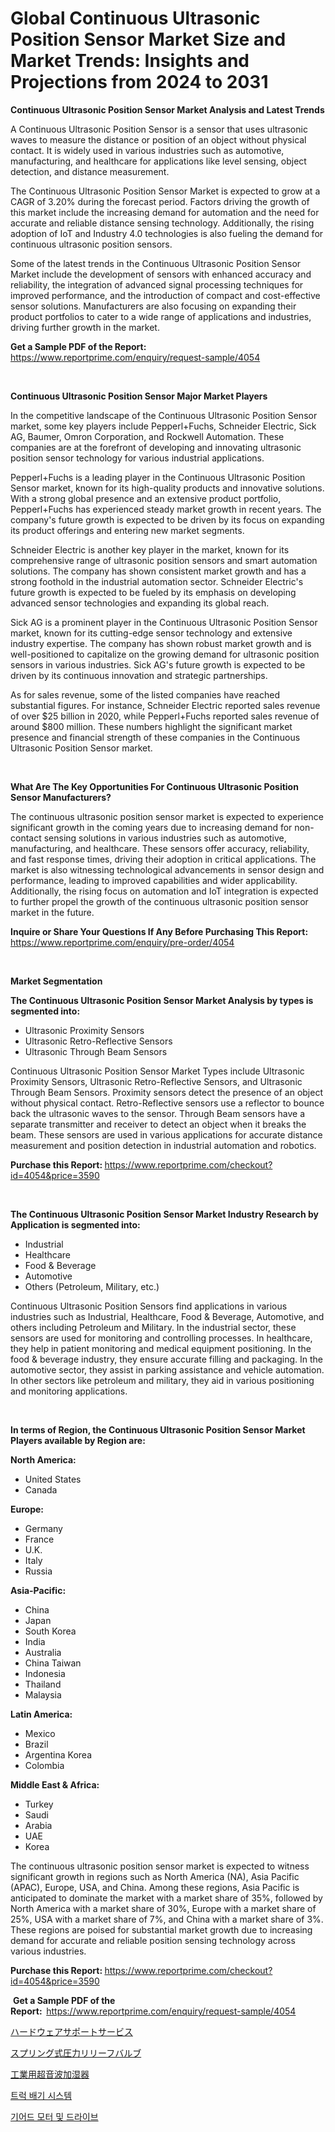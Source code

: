 <p><h1>Global Continuous Ultrasonic Position Sensor Market Size and Market Trends: Insights and Projections from 2024 to 2031</h1></p><p><strong>Continuous Ultrasonic Position Sensor Market Analysis and Latest Trends</strong></p>
<p><p>A Continuous Ultrasonic Position Sensor is a sensor that uses ultrasonic waves to measure the distance or position of an object without physical contact. It is widely used in various industries such as automotive, manufacturing, and healthcare for applications like level sensing, object detection, and distance measurement.</p><p>The Continuous Ultrasonic Position Sensor Market is expected to grow at a CAGR of 3.20% during the forecast period. Factors driving the growth of this market include the increasing demand for automation and the need for accurate and reliable distance sensing technology. Additionally, the rising adoption of IoT and Industry 4.0 technologies is also fueling the demand for continuous ultrasonic position sensors.</p><p>Some of the latest trends in the Continuous Ultrasonic Position Sensor Market include the development of sensors with enhanced accuracy and reliability, the integration of advanced signal processing techniques for improved performance, and the introduction of compact and cost-effective sensor solutions. Manufacturers are also focusing on expanding their product portfolios to cater to a wide range of applications and industries, driving further growth in the market.</p></p>
<p><strong>Get a Sample PDF of the Report:&nbsp;</strong> <a href="https://www.reportprime.com/enquiry/request-sample/4054">https://www.reportprime.com/enquiry/request-sample/4054</a></p>
<p>&nbsp;</p>
<p><strong>Continuous Ultrasonic Position Sensor Major Market Players</strong></p>
<p><p>In the competitive landscape of the Continuous Ultrasonic Position Sensor market, some key players include Pepperl+Fuchs, Schneider Electric, Sick AG, Baumer, Omron Corporation, and Rockwell Automation. These companies are at the forefront of developing and innovating ultrasonic position sensor technology for various industrial applications.</p><p>Pepperl+Fuchs is a leading player in the Continuous Ultrasonic Position Sensor market, known for its high-quality products and innovative solutions. With a strong global presence and an extensive product portfolio, Pepperl+Fuchs has experienced steady market growth in recent years. The company's future growth is expected to be driven by its focus on expanding its product offerings and entering new market segments.</p><p>Schneider Electric is another key player in the market, known for its comprehensive range of ultrasonic position sensors and smart automation solutions. The company has shown consistent market growth and has a strong foothold in the industrial automation sector. Schneider Electric's future growth is expected to be fueled by its emphasis on developing advanced sensor technologies and expanding its global reach.</p><p>Sick AG is a prominent player in the Continuous Ultrasonic Position Sensor market, known for its cutting-edge sensor technology and extensive industry expertise. The company has shown robust market growth and is well-positioned to capitalize on the growing demand for ultrasonic position sensors in various industries. Sick AG's future growth is expected to be driven by its continuous innovation and strategic partnerships.</p><p>As for sales revenue, some of the listed companies have reached substantial figures. For instance, Schneider Electric reported sales revenue of over $25 billion in 2020, while Pepperl+Fuchs reported sales revenue of around $800 million. These numbers highlight the significant market presence and financial strength of these companies in the Continuous Ultrasonic Position Sensor market.</p></p>
<p>&nbsp;</p>
<p><strong>What Are The Key Opportunities For Continuous Ultrasonic Position Sensor Manufacturers?</strong></p>
<p><p>The continuous ultrasonic position sensor market is expected to experience significant growth in the coming years due to increasing demand for non-contact sensing solutions in various industries such as automotive, manufacturing, and healthcare. These sensors offer accuracy, reliability, and fast response times, driving their adoption in critical applications. The market is also witnessing technological advancements in sensor design and performance, leading to improved capabilities and wider applicability. Additionally, the rising focus on automation and IoT integration is expected to further propel the growth of the continuous ultrasonic position sensor market in the future.</p></p>
<p><strong>Inquire or Share Your Questions If Any Before Purchasing This Report:</strong> <a href="https://www.reportprime.com/enquiry/pre-order/4054">https://www.reportprime.com/enquiry/pre-order/4054</a></p>
<p>&nbsp;</p>
<p><strong>Market Segmentation</strong></p>
<p><strong>The Continuous Ultrasonic Position Sensor Market Analysis by types is segmented into:</strong></p>
<p><ul><li>Ultrasonic Proximity Sensors</li><li>Ultrasonic Retro-Reflective Sensors</li><li>Ultrasonic Through Beam Sensors</li></ul></p>
<p><p>Continuous Ultrasonic Position Sensor Market Types include Ultrasonic Proximity Sensors, Ultrasonic Retro-Reflective Sensors, and Ultrasonic Through Beam Sensors. Proximity sensors detect the presence of an object without physical contact. Retro-Reflective sensors use a reflector to bounce back the ultrasonic waves to the sensor. Through Beam sensors have a separate transmitter and receiver to detect an object when it breaks the beam. These sensors are used in various applications for accurate distance measurement and position detection in industrial automation and robotics.</p></p>
<p><strong>Purchase this Report:&nbsp;</strong><a href="https://www.reportprime.com/checkout?id=4054&price=3590">https://www.reportprime.com/checkout?id=4054&price=3590</a></p>
<p>&nbsp;</p>
<p><strong>The Continuous Ultrasonic Position Sensor Market Industry Research by Application is segmented into:</strong></p>
<p><ul><li>Industrial</li><li>Healthcare</li><li>Food & Beverage</li><li>Automotive</li><li>Others (Petroleum, Military, etc.)</li></ul></p>
<p><p>Continuous Ultrasonic Position Sensors find applications in various industries such as Industrial, Healthcare, Food & Beverage, Automotive, and others including Petroleum and Military. In the industrial sector, these sensors are used for monitoring and controlling processes. In healthcare, they help in patient monitoring and medical equipment positioning. In the food & beverage industry, they ensure accurate filling and packaging. In the automotive sector, they assist in parking assistance and vehicle automation. In other sectors like petroleum and military, they aid in various positioning and monitoring applications.</p></p>
<p>&nbsp;</p>
<p><strong>In terms of Region, the Continuous Ultrasonic Position Sensor Market Players available by Region are:</strong></p>
<p>
    <p> <strong> North America: </strong>
        <ul>
            <li>United States</li>
            <li>Canada</li>
        </ul>
        </p> 
    <p> <strong> Europe: </strong>
        <ul>
            <li>Germany</li>
            <li>France</li>
            <li>U.K.</li>
            <li>Italy</li>
            <li>Russia</li>
        </ul>
        </p> 
    <p> <strong> Asia-Pacific: </strong>
        <ul>
            <li>China</li>
            <li>Japan</li>
            <li>South Korea</li>
            <li>India</li>
            <li>Australia</li>
            <li>China Taiwan</li>
            <li>Indonesia</li>
            <li>Thailand</li>
            <li>Malaysia</li>
        </ul>
        </p> 
    <p> <strong> Latin America: </strong>
        <ul>
            <li>Mexico</li>
            <li>Brazil</li>
            <li>Argentina Korea</li>
            <li>Colombia</li>
        </ul>
        </p> 
    <p> <strong> Middle East & Africa: </strong>
        <ul>
            <li>Turkey</li>
            <li>Saudi</li>
            <li>Arabia</li>
            <li>UAE</li>
            <li>Korea</li>
        </ul>
    </p>
    </p>
<p><p>The continuous ultrasonic position sensor market is expected to witness significant growth in regions such as North America (NA), Asia Pacific (APAC), Europe, USA, and China. Among these regions, Asia Pacific is anticipated to dominate the market with a market share of 35%, followed by North America with a market share of 30%, Europe with a market share of 25%, USA with a market share of 7%, and China with a market share of 3%. These regions are poised for substantial market growth due to increasing demand for accurate and reliable position sensing technology across various industries.</p></p>
<p><strong>Purchase this Report: </strong><a href="https://www.reportprime.com/checkout?id=4054&price=3590">https://www.reportprime.com/checkout?id=4054&price=3590</a></p>
<p>&nbsp;<strong>Get a Sample PDF of the Report:&nbsp;&nbsp;</strong><a href="https://www.reportprime.com/enquiry/request-sample/4054">https://www.reportprime.com/enquiry/request-sample/4054</a></p>
<p><strong></strong></p>
<p><p><a href="https://github.com/SantosDicki04/Market-Research-Report-List-1/blob/main/796176314935.md">ハードウェアサポートサービス</a></p><p><a href="https://medium.com/@roberts65david/%E6%98%A5%E3%81%AE%E3%83%90%E3%83%8D%E4%BB%98%E3%81%8D%E5%9C%A7%E5%8A%9B%E8%A7%A3%E6%94%BE%E5%BC%81%E5%B8%82%E5%A0%B4%E8%A6%8F%E6%A8%A1-%E5%B8%82%E5%A0%B4%E5%B1%95%E6%9C%9B%E3%81%A8%E5%B8%82%E5%A0%B4%E4%BA%88%E6%B8%AC-2024%E5%B9%B4%E3%81%8B%E3%82%892031%E5%B9%B4-4a14ad053589">スプリング式圧力リリーフバルブ</a></p><p><a href="https://medium.com/@horaceogisich78/%E7%94%A3%E6%A5%AD%E7%94%A8%E8%B6%85%E9%9F%B3%E6%B3%A2%E5%8A%A0%E6%B9%BF%E5%99%A8%E5%B8%82%E5%A0%B4%E8%A6%8F%E6%A8%A1-%E5%B8%82%E5%A0%B4%E5%B1%95%E6%9C%9B%E3%81%8A%E3%82%88%E3%81%B3%E5%B8%82%E5%A0%B4%E4%BA%88%E6%B8%AC-2024%E5%B9%B4%E3%81%8B%E3%82%892031%E5%B9%B4-decff5847749">工業用超音波加湿器</a></p><p><a href="https://medium.com/@hulk678678/%ED%8A%B8%EB%9F%AD-%EB%B0%B0%EA%B8%B0-%EC%8B%9C%EC%8A%A4%ED%85%9C-%EC%8B%9C%EC%9E%A5-%EA%B7%9C%EB%AA%A8-%EB%B0%8F-%EC%8B%9C%EC%9E%A5-%EB%8F%99%ED%96%A5-%EC%A0%84%EC%B2%B4-%EC%82%B0%EC%97%85-%EA%B0%9C%EC%9A%94-2024%EB%85%84%EB%B6%80%ED%84%B0-2031%EB%85%84%EA%B9%8C%EC%A7%80-0da021e02522">트럭 배기 시스템</a></p><p><a href="https://medium.com/@bennyuigleyjks/%EA%B8%B0%EC%96%B4-%EB%AA%A8%ED%84%B0-%EB%B0%8F-%EB%93%9C%EB%9D%BC%EC%9D%B4%EB%B8%8C-%EC%8B%9C%EC%9E%A5-%EB%B6%84%EC%84%9D-%EC%97%B0%ED%8F%89%EA%B7%A0-%EC%84%B1%EC%9E%A5%EB%A5%A0-cagr-%EC%8B%9C%EC%9E%A5-%EC%84%B8%EB%B6%84%ED%99%94-%EB%B0%8F-%EA%B8%80%EB%A1%9C%EB%B2%8C-%EC%82%B0%EC%97%85-%EA%B0%9C%EC%9A%94-c8ac40049b65">기어드 모터 및 드라이브</a></p></p>